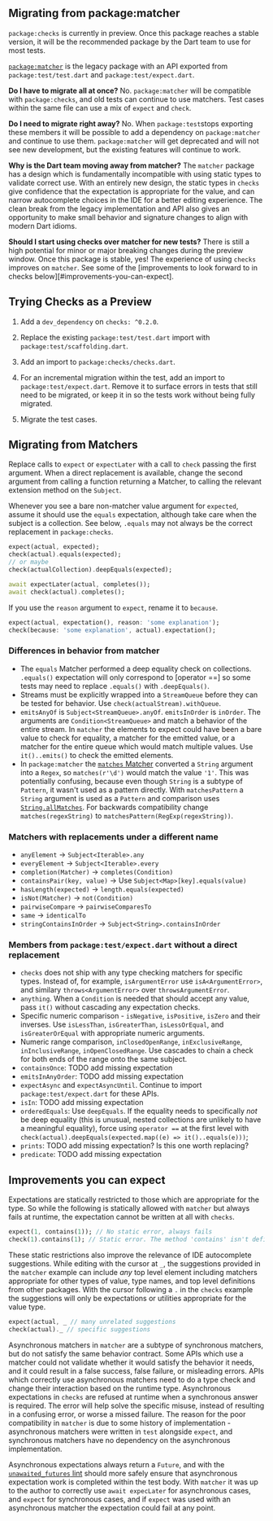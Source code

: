 ## Migrating from package:matcher

`package:checks` is currently in preview. Once this package reaches a stable
version, it will be the recommended package by the Dart team to use for most
tests.

[`package:matcher`][matcher] is the legacy package with an API exported from
`package:test/test.dart` and `package:test/expect.dart`. 

**Do I have to migrate all at once?** No. `package:matcher` will be compatible
with `package:checks`, and old tests can continue to use matchers. Test cases
within the same file can use a mix of `expect` and `check`.

**Do I need to migrate right away?** No. When `package:test`stops exporting
these members it will be possible to add a dependency on `package:matcher` and
continue to use them. `package:matcher` will get deprecated and will not see new
development, but the existing features will continue to work.

**Why is the Dart team moving away from matcher?** The `matcher` package has a
design which is fundamentally incompatible with using static types to validate
correct use. With an entirely new design, the static types in `checks` give
confidence that the expectation is appropriate for the value, and can narrow
autocomplete choices in the IDE for a better editing experience. The clean break
from the legacy implementation and API also gives an opportunity to make small
behavior and signature changes to align with modern Dart idioms.

**Should I start using checks over matcher for new tests?** There is still a
high potential for minor or major breaking changes during the preview window.
Once this package is stable, yes! The experience of using `checks` improves on
`matcher`. See some of the [improvements to look forward to in checks
below][#improvements-you-can-expect].

[matcher]: https://pub.dev/packages/matcher

## Trying Checks as a Preview

1.  Add a `dev_dependency` on `checks: ^0.2.0`.

1.  Replace the existing `package:test/test.dart` import with
    `package:test/scaffolding.dart`.

1.  Add an import to `package:checks/checks.dart`.

1.  For an incremental migration within the test, add an import to
    `package:test/expect.dart`. Remove it to surface errors in tests that still
    need to be migrated, or keep it in so the tests work without being fully
    migrated.

1.  Migrate the test cases.

## Migrating from Matchers

Replace calls to `expect` or `expectLater` with a call to `check` passing the
first argument.
When a direct replacement is available, change the second argument from calling
a function returning a Matcher, to calling the relevant extension method on the
`Subject`.

Whenever you see a bare non-matcher value argument for `expected`, assume it
should use the `equals` expectation, although take care when the subject is a
collection.
See below, `.equals` may not always be the correct replacement in
`package:checks`.

```dart
expect(actual, expected);
check(actual).equals(expected);
// or maybe
check(actualCollection).deepEquals(expected);

await expectLater(actual, completes());
await check(actual).completes();
```

If you use the `reason` argument to `expect`, rename it to `because`.

```dart
expect(actual, expectation(), reason: 'some explanation');
check(because: 'some explanation', actual).expectation();
```

### Differences in behavior from matcher

-   The `equals` Matcher performed a deep equality check on collections.
    `.equals()` expectation will only correspond to [operator ==] so some tests
    may need to replace `.equals()` with `.deepEquals()`.
-   Streams must be explicitly wrapped into a `StreamQueue` before they can be
    tested for behavior. Use `check(actualStream).withQueue`.
-   `emitsAnyOf` is `Subject<StreamQueue>.anyOf`. `emitsInOrder` is `inOrder`.
    The arguments are `Condition<StreamQueue>` and match a behavior of the
    entire stream. In `matcher` the elements to expect could have been a bare
    value to check for equality, a matcher for the emitted value, or a matcher
    for the entire queue which would match multiple values. Use `it()..emits()`
    to check the emitted elements.
-   In `package:matcher` the [`matches` Matcher][matches] converted a `String`
    argument into a `Regex`, so `matches(r'\d')` would match the value `'1'`.
    This was potentially confusing, because even though `String` is a subtype of
    `Pattern`, it wasn't used as a pattern directly.
    With `matchesPattern` a `String` argument is used as a `Pattern` and
    comparison uses [`String.allMatches`][allMatches].
    For backwards compatibility change `matches(regexString)` to
    `matchesPattern(RegExp(regexString))`.

[matches]:https://pub.dev/documentation/matcher/latest/matcher/Matcher/matches.html
[allMatches]:https://api.dart.dev/stable/2.19.1/dart-core/Pattern/allMatches.html

### Matchers with replacements under a different name

-   `anyElement` -> `Subject<Iterable>.any`
-   `everyElement` -> `Subject<Iterable>.every`
-   `completion(Matcher)` -> `completes(Condition)`
-   `containsPair(key, value)` -> Use `Subject<Map>[key].equals(value)`
-   `hasLength(expected)` -> `length.equals(expected)`
-   `isNot(Matcher)` -> `not(Condition)`
-   `pairwiseCompare` -> `pairwiseComparesTo`
-   `same` -> `identicalTo`
-   `stringContainsInOrder` -> `Subject<String>.containsInOrder`

### Members from `package:test/expect.dart` without a direct replacement

-   `checks` does not ship with any type checking matchers for specific types.
    Instead of, for example,  `isArgumentError` use `isA<ArgumentError>`, and
    similary `throws<ArgumentError>` over `throwsArgumentError`.
-   `anything`. When a `Condition` is needed that should accept any value, pass
    `it()` without cascading any expectation checks.
-   Specific numeric comparison - `isNegative`, `isPositive`, `isZero` and their
    inverses. Use `isLessThan`, `isGreaterThan`, `isLessOrEqual`, and
    `isGreaterOrEqual` with appropriate numeric arguments.
-   Numeric range comparison, `inClosedOpenRange`, `inExclusiveRange`,
    `inInclusiveRange`, `inOpenClosedRange`. Use cascades to chain a check for
    both ends of the range onto the same subject.
-   `containsOnce`: TODO add missing expectation
-   `emitsInAnyOrder`: TODO add missing expectation
-   `expectAsync` and `expectAsyncUntil`. Continue to import
    `package:test/expect.dart` for these APIs.
-   `isIn`: TODO add missing expectation
-   `orderedEquals`: Use `deepEquals`. If the equality needs to specifically
    *not* be deep equality (this is unusual, nested collections are unlikely to
    have a meaningful equality), force using `operator ==` at the first level
    with `check(actual).deepEquals(expected.map((e) => it()..equals(e)))`;
-   `prints`: TODO add missing expectation? Is this one worth replacing?
-   `predicate`: TODO add missing expectation

## Improvements you can expect

Expectations are statically restricted to those which are appropriate for the
type. So while the following is statically allowed with `matcher` but always
fails at runtime, the expectation cannot be written at all with `checks`.

```dart
expect(1, contains(1)); // No static error, always fails
check(1).contains(1); // Static error. The method 'contains' isn't defined
```

These static restrictions also improve the relevance of IDE autocomplete
suggestions. While editing with the cursor at `_`, the suggestions provided
in the `matcher` example can include _any_ top level element including matchers
appropriate for other types of value, type names, and top level definitions from
other packages. With the cursor following a `.` in the `checks` example the
suggestions will only be expectations or utilities appropriate for the value
type.

```dart
expect(actual, _ // many unrelated suggestions
check(actual)._ // specific suggestions
```

Asynchronous matchers in `matcher` are a subtype of synchronous matchers, but do
not satisfy the same behavior contract. Some APIs which use a matcher could not
validate whether it would satisfy the behavior it needs, and it could result in
a false success, false failure, or misleading errors. APIs which correctly use
asynchronous matchers need to do a type check and change their interaction based
on the runtime type. Asynchronous expectations in `checks` are refused at
runtime when a synchronous answer is required. The error will help solve the
specific misuse, instead of resulting in a confusing error, or worse a missed
failure. The reason for the poor compatibility in `matcher` is due to some
history of implementation - asynchronous matchers were written in `test`
alongside `expect`, and synchronous matchers have no dependency on the
asynchronous implementation.

Asynchronous expectations always return a `Future`, and with the
[`unawaited_futures` lint][unawaited lint] should more safely ensure that
asynchronous expectation work is completed within the test body. With `matcher`
it was up to the author to correctly use `await expecLater` for asynchronous
cases, and `expect` for synchronous cases, and if `expect` was used with an
asynchronous matcher the expectation could fail at any point.

[unawaited lint]:https://dart-lang.github.io/linter/lints/unawaited_futures.html
